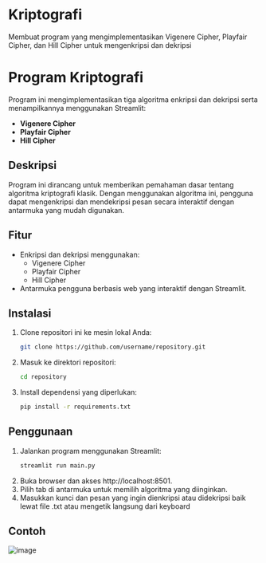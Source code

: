 # Kriptografi
Membuat program yang mengimplementasikan Vigenere Cipher, Playfair Cipher, dan Hill Cipher untuk mengenkripsi dan dekripsi

# Program Kriptografi

Program ini mengimplementasikan tiga algoritma enkripsi dan dekripsi serta menampilkannya menggunakan Streamlit:

- **Vigenere Cipher**
- **Playfair Cipher**
- **Hill Cipher**

## Deskripsi

Program ini dirancang untuk memberikan pemahaman dasar tentang algoritma kriptografi klasik. Dengan menggunakan algoritma ini, pengguna dapat mengenkripsi dan mendekripsi pesan secara interaktif dengan antarmuka yang mudah digunakan.

## Fitur

- Enkripsi dan dekripsi menggunakan:
  - Vigenere Cipher
  - Playfair Cipher
  - Hill Cipher
- Antarmuka pengguna berbasis web yang interaktif dengan Streamlit.

## Instalasi

1. Clone repositori ini ke mesin lokal Anda:
   ```bash
   git clone https://github.com/username/repository.git
2. Masuk ke direktori repositori:
   ```bash
   cd repository
4. Install dependensi yang diperlukan:
   ```bash
   pip install -r requirements.txt

## Penggunaan

1. Jalankan program menggunakan Streamlit:
   ```bash
   streamlit run main.py
2. Buka browser dan akses http://localhost:8501.
3. Pilih tab di antarmuka untuk memilih algoritma yang diinginkan.
4. Masukkan kunci dan pesan yang ingin dienkripsi atau didekripsi baik lewat file .txt atau mengetik langsung dari keyboard

## Contoh
![image](https://github.com/user-attachments/assets/e91af868-da75-4dda-9334-8be3fb9477e2)


